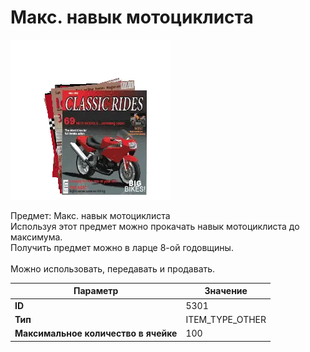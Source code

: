 # Макс. навык мотоциклиста

![Item Image](../img/5301.webp?raw=true)

Предмет: Макс. навык мотоциклиста<br>Используя этот предмет можно прокачать навык мотоциклиста до максимума.<br>Получить предмет можно в ларце 8-ой годовщины.<br><br>Можно использовать, передавать и продавать.


| Параметр | Значение |
|----------|----------|
| **ID** | 5301 |
| **Тип** | ITEM_TYPE_OTHER |
| **Максимальное количество в ячейке** | 100 |

